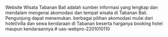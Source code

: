 Website Wisata Tabanan Bali adalah sumber informasi yang lengkap dan mendalam mengenai akomodasi dan tempat wisata di Tabanan Bali. Pengunjung dapat menemukan. berbagai pilihan akomodasi mulai dari hotel/villa dan sewa kendaraan di Tabanan beserta harganya booking hotel maupun kendaraannya.# uas-webpro-2201010110

